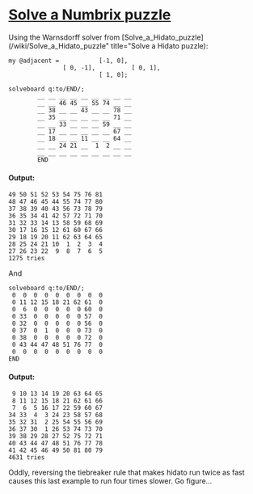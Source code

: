 [1]: http://rosettacode.org/wiki/Solve_a_Numbrix_puzzle

# [Solve a Numbrix puzzle][1]

Using the Warnsdorff solver from [Solve\_a\_Hidato\_puzzle](/wiki/Solve\_a\_Hidato\_puzzle" title="Solve a Hidato puzzle):

```perl6
my @adjacent =           [-1, 0],
               [ 0, -1],          [ 0, 1],
                         [ 1, 0];
 
solveboard q:to/END/;
        __ __ __ __ __ __ __ __ __
        __ __ 46 45 __ 55 74 __ __
        __ 38 __ __ 43 __ __ 78 __
        __ 35 __ __ __ __ __ 71 __
        __ __ 33 __ __ __ 59 __ __
        __ 17 __ __ __ __ __ 67 __
        __ 18 __ __ 11 __ __ 64 __
        __ __ 24 21 __  1  2 __ __
        __ __ __ __ __ __ __ __ __
        END
```

#### Output:
```
49 50 51 52 53 54 75 76 81
48 47 46 45 44 55 74 77 80
37 38 39 40 43 56 73 78 79
36 35 34 41 42 57 72 71 70
31 32 33 14 13 58 59 68 69
30 17 16 15 12 61 60 67 66
29 18 19 20 11 62 63 64 65
28 25 24 21 10  1  2  3  4
27 26 23 22  9  8  7  6  5
1275 tries
```


And

```perl6
solveboard q:to/END/;
 0  0  0  0  0  0  0  0  0
 0 11 12 15 18 21 62 61  0
 0  6  0  0  0  0  0 60  0
 0 33  0  0  0  0  0 57  0
 0 32  0  0  0  0  0 56  0
 0 37  0  1  0  0  0 73  0
 0 38  0  0  0  0  0 72  0
 0 43 44 47 48 51 76 77  0
 0  0  0  0  0  0  0  0  0
END
```

#### Output:
```
 9 10 13 14 19 20 63 64 65
 8 11 12 15 18 21 62 61 66
 7  6  5 16 17 22 59 60 67
34 33  4  3 24 23 58 57 68
35 32 31  2 25 54 55 56 69
36 37 30  1 26 53 74 73 70
39 38 29 28 27 52 75 72 71
40 43 44 47 48 51 76 77 78
41 42 45 46 49 50 81 80 79
4631 tries
```


Oddly, reversing the tiebreaker rule that makes hidato run twice as fast causes this last example to run four times slower. Go figure...